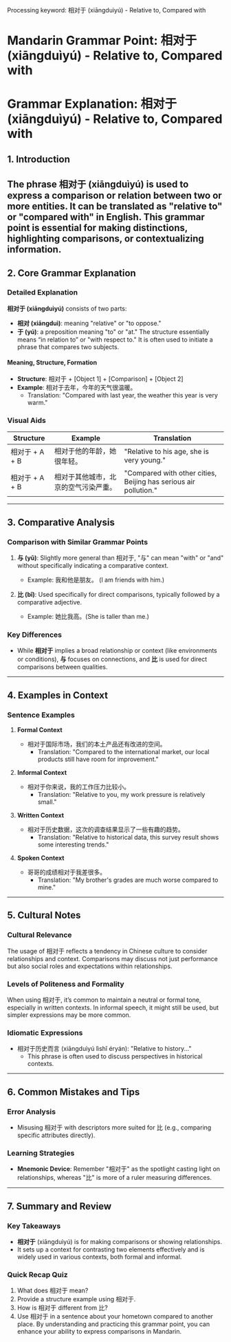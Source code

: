 Processing keyword: 相对于 (xiāngduìyú) - Relative to, Compared with
# Mandarin Grammar Point: 相对于 (xiāngduìyú) - Relative to, Compared with
# Grammar Explanation: 相对于 (xiāngduìyú) - Relative to, Compared with
## 1. Introduction
The phrase **相对于** (xiāngduìyú) is used to express a comparison or relation between two or more entities. It can be translated as "relative to" or "compared with" in English. This grammar point is essential for making distinctions, highlighting comparisons, or contextualizing information.
---
## 2. Core Grammar Explanation
### Detailed Explanation
**相对于 (xiāngduìyú)** consists of two parts:
- **相对 (xiāngduì)**: meaning "relative" or "to oppose."
- **于 (yú)**: a preposition meaning "to" or "at."
The structure essentially means “in relation to” or "with respect to." It is often used to initiate a phrase that compares two subjects.
#### Meaning, Structure, Formation
- **Structure**: 相对于 + [Object 1] + [Comparison] + [Object 2]
- **Example**: 相对于去年，今年的天气很温暖。
   - Translation: "Compared with last year, the weather this year is very warm."
### Visual Aids
| Structure         | Example                               | Translation                               |
|-------------------|---------------------------------------|-------------------------------------------|
| 相对于 + A + B    | 相对于他的年龄，她很年轻。            | "Relative to his age, she is very young."|
| 相对于 + A + B    | 相对于其他城市，北京的空气污染严重。 | "Compared with other cities, Beijing has serious air pollution."|
---
## 3. Comparative Analysis
### Comparison with Similar Grammar Points
1. **与 (yǔ)**: Slightly more general than 相对于, "与" can mean "with" or "and" without specifically indicating a comparative context.
   
   - Example: 我和他是朋友。 (I am friends with him.)
2. **比 (bǐ)**: Used specifically for direct comparisons, typically followed by a comparative adjective.
   
   - Example: 她比我高。(She is taller than me.)
### Key Differences
- While **相对于** implies a broad relationship or context (like environments or conditions), **与** focuses on connections, and **比** is used for direct comparisons between qualities.
---
## 4. Examples in Context
### Sentence Examples
1. **Formal Context**
   - 相对于国际市场，我们的本土产品还有改进的空间。
     - Translation: "Compared to the international market, our local products still have room for improvement."
  
2. **Informal Context**
   - 相对于你来说，我的工作压力比较小。
     - Translation: "Relative to you, my work pressure is relatively small."
3. **Written Context**
   - 相对于历史数据，这次的调查结果显示了一些有趣的趋势。
     - Translation: "Relative to historical data, this survey result shows some interesting trends."
4. **Spoken Context**
   - 哥哥的成绩相对于我差很多。
     - Translation: "My brother's grades are much worse compared to mine."
---
## 5. Cultural Notes
### Cultural Relevance
The usage of 相对于 reflects a tendency in Chinese culture to consider relationships and context. Comparisons may discuss not just performance but also social roles and expectations within relationships. 
### Levels of Politeness and Formality
When using 相对于, it’s common to maintain a neutral or formal tone, especially in written contexts. In informal speech, it might still be used, but simpler expressions may be more common.
### Idiomatic Expressions
- 相对于历史而言 (xiāngduìyú lìshǐ éryán): "Relative to history..."
  - This phrase is often used to discuss perspectives in historical contexts.
---
## 6. Common Mistakes and Tips
### Error Analysis
- Misusing 相对于 with descriptors more suited for 比 (e.g., comparing specific attributes directly).
  
### Learning Strategies
- **Mnemonic Device**: Remember "相对于" as the spotlight casting light on relationships, whereas "比" is more of a ruler measuring differences.
---
## 7. Summary and Review
### Key Takeaways
- **相对于** (xiāngduìyú) is for making comparisons or showing relationships.
- It sets up a context for contrasting two elements effectively and is widely used in various contexts, both formal and informal.
### Quick Recap Quiz
1. What does 相对于 mean?
2. Provide a structure example using 相对于.
3. How is 相对于 different from 比?
4. Use 相对于 in a sentence about your hometown compared to another place.
By understanding and practicing this grammar point, you can enhance your ability to express comparisons in Mandarin.
